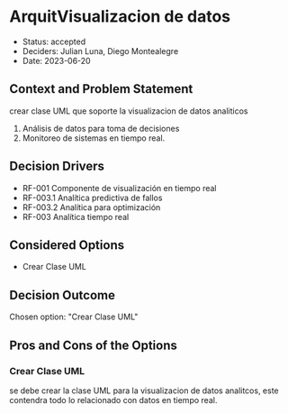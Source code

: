 # ArquitVisualizacion de datos

* Status: accepted
* Deciders: Julian Luna, Diego Montealegre
* Date: 2023-06-20

## Context and Problem Statement

crear clase UML que soporte la visualizacion de datos analiticos
1. Análisis de datos para toma de decisiones
2. Monitoreo de sistemas en tiempo real.

## Decision Drivers

* RF-001 Componente de visualización en tiempo real
* RF-003.1 Analítica predictiva de fallos
* RF-003.2 Analítica para optimización
* RF-003 Analítica tiempo real

## Considered Options

* Crear Clase UML

## Decision Outcome

Chosen option: "Crear Clase UML"

## Pros and Cons of the Options

### Crear Clase UML

se debe crear la clase UML para la visualizacion de datos analitcos, este contendra todo lo relacionado con datos en tiempo real.
